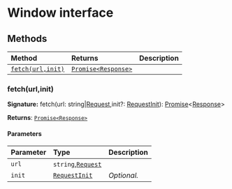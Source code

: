 # Window interface













## Methods

| Method	   |  Returns	| Description|
|:-------------|:-------|:-----------|
|[`fetch(url,init)`](#fetchurlinit)      | [`Promise<Response>`](../es6-promise/promise.md) |  |




### fetch(url,init)



**Signature:** fetch(url: string|[Request](../whatwg-fetch/request.md),init?: [RequestInit](../whatwg-fetch/requestinit.md)): [Promise](../es6-promise/promise.md)<[Response](../whatwg-fetch/response.md)>

**Returns**: [`Promise<Response>`](../es6-promise/promise.md)



#### Parameters


| Parameter	   | Type    | Description |
|:-------------|:---------------|:------------|
| `url`    | `string`,[`Request`](../whatwg-fetch/request.md) |  |
| `init`    | [`RequestInit`](../whatwg-fetch/requestinit.md) | _Optional._ |

